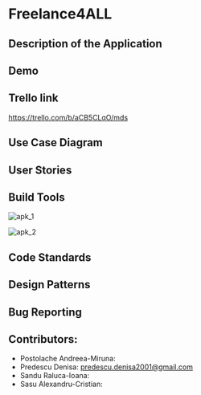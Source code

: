 # Freelance4ALL
## Description of the Application

## Demo

## Trello link
https://trello.com/b/aCB5CLqO/mds

## Use Case Diagram

## User Stories

## Build Tools
![apk_1](https://user-images.githubusercontent.com/86727047/173198634-e38f416d-b05d-4e66-9f99-804fa0a8927d.png)

![apk_2](https://user-images.githubusercontent.com/86727047/173198646-d5272595-cd4f-4b20-bc16-edd4dbed4d9a.png)

## Code Standards

## Design Patterns

## Bug Reporting

## Contributors:
- Postolache Andreea-Miruna:
- Predescu Denisa: predescu.denisa2001@gmail.com
- Sandu Raluca-Ioana:
- Sasu Alexandru-Cristian:
